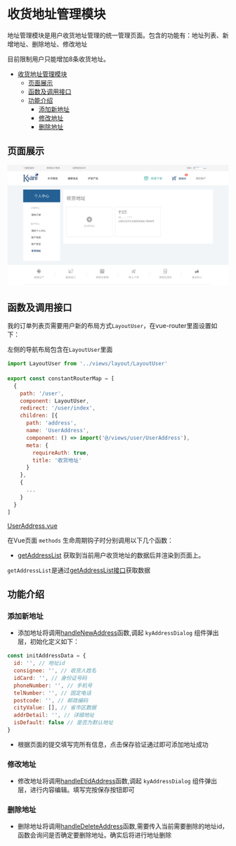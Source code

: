 # 收货地址管理模块

地址管理模块是用户收货地址管理的统一管理页面。包含的功能有：地址列表、新增地址、删除地址、修改地址

目前限制用户只能增加8条收货地址。

<!-- TOC -->

- [收货地址管理模块](#收货地址管理模块)
  - [页面展示](#页面展示)
  - [函数及调用接口](#函数及调用接口)
  - [功能介绍](#功能介绍)
    - [添加新地址](#添加新地址)
    - [修改地址](#修改地址)
    - [删除地址](#删除地址)

<!-- /TOC -->

## 页面展示

![image](./images/userAddress.png)

## 函数及调用接口

我的订单列表页需要用户新的布局方式`LayoutUser`，在vue-router里面设置如下：

左侧的导航布局包含在`LayoutUser`里面

```js
import LayoutUser from '../views/layout/LayoutUser'

export const constantRouterMap = [
  {
    path: '/user',
    component: LayoutUser,
    redirect: '/user/index',
    children: [{
      path: 'address',
      name: 'UserAddress',
      component: () => import('@/views/user/UserAddress'),
      meta: {
        requireAuth: true,
        title: '收货地址'
      }
    },
    {
      ...
    }
  }
]
```

[UserAddress.vue](https://gitlab.kyani.cn/kyani-inc/kyani-shop-pc/blob/master/src/views/user/UserAddress.vue)

在Vue页面 `methods` 生命周期钩子时分别调用以下几个函数：
- [getAddressList](https://gitlab.kyani.cn/kyani-inc/kyani-shop-pc/blob/master/src/views/user/UserAddress.vue#L84) 获取到当前用户收货地址的数据后并渲染到页面上。

`getAddressList`是通过[getAddressList接口](https://gitlab.kyani.cn/kyani-inc/kyani-shop-pc/blob/master/src/api/urls.js#L26)获取数据

## 功能介绍

### 添加新地址
  - 添加地址将调用[handleNewAddress](https://gitlab.kyani.cn/kyani-inc/kyani-shop-pc/blob/master/src/views/user/UserAddress.vue#L96)函数,调起 `kyAddressDialog` 组件弹出层，初始化定义如下：

  ```js
  const initAddressData = {
    id: '', // 地址id
    consignee: '', // 收货人姓名
    idCard: '', // 身份证号码
    phoneNumber: '', // 手机号
    telNumber: '', // 固定电话
    postcode: '', // 邮政编码
    cityValue: [], // 省市区数据
    addrDetail: '', // 详细地址
    isDefault: false // 是否为默认地址
  }
  ```
  - 根据页面的提交填写完所有信息，点击保存验证通过即可添加地址成功

### 修改地址
   - 修改地址将调用[handleEtidAddress](https://gitlab.kyani.cn/kyani-inc/kyani-shop-pc/blob/master/src/views/user/UserAddress.vue#L113)函数,调起 `kyAddressDialog` 组件弹出层，进行内容编辑。填写完按保存按钮即可
  
### 删除地址
   - 删除地址将调用[handleDeleteAddress](https://gitlab.kyani.cn/kyani-inc/kyani-shop-pc/blob/master/src/views/user/UserAddress.vue#L142)函数,需要传入当前需要删除的地址id，函数会询问是否确定要删除地址。确实后将进行地址删除